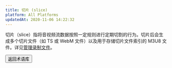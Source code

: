 ```yaml
---
title: 切片 (slice)
platform: All Platforms
updatedAt: 2020-11-06 14:22:32
---
```

切片（slice）指将音视频流数据按照一定规则进行定期切割的行为。切片后会生成多个切片文件（如 TS 或 WebM 文件）以及用于存储切片文件索引的 M3U8 文件。详见[管理录制文件](https://docs.agora.io/cn/cloud-recording/cloud_recording_manage_files)。


<a href="./terms"><button>返回术语库</button></a>